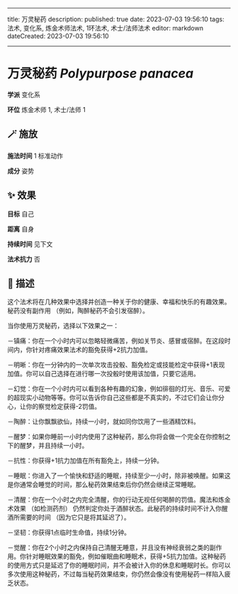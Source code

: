 
---
title: 万灵秘药
description: 
published: true
date: 2023-07-03 19:56:10
tags: 法术, 变化系, 炼金术师法术, 1环法术, 术士/法师法术
editor: markdown
dateCreated: 2023-07-03 19:56:10

---

# **万灵秘药** *Polypurpose panacea*

**学派** 变化系 

**环位** 炼金术师 1, 术士/法师 1

## 🪄 施放

**施法时间** 1 标准动作

**成分** 姿势

## ✨ 效果 

**目标** 自己 

**距离** 自身  

**持续时间** 见下文 

**法术抗力** 否

## 📖 描述

这个法术将在几种效果中选择并创造一种关于你的健康、幸福和快乐的有趣效果。秘药没有副作用 （例如，陶醉秘药不会引发宿醉）。

当你使用万灵秘药，选择以下效果之一：

－镇痛：你在一个小时内可以忽略轻微痛苦，例如关节炎、感冒或宿醉。在这段时间内，你针对疼痛效果法术的豁免获得+2抗力加值。

－明晰：你在一分钟内的一次单次攻击投骰、豁免检定或技能检定中获得+1表现加值。你可以自己选择在进行哪一次投骰时使用该加值，只要它适用。

－幻觉：你在一个小时内可以看到各种有趣的幻象，例如徘徊的灯光、音乐、可爱的超现实小动物等等。你可以告诉你自己这些都是不真实的，不过它们会让你分心，让你的察觉检定获得-2罚值。

－陶醉：让你飘飘欲仙，持续一小时，就如同你饮用了一些酒精饮料。

－醒梦：如果你睡前一小时内使用了这种秘药，那么你将会做一个完全在你控制之下的醒梦，并且持续一小时。

－抗性：你获得+1抗力加值在所有豁免上，持续一分钟。

－睡眠：你进入了一个愉快和舒适的睡眠，持续至少一小时，除非被唤醒。如果这是你通常会睡觉的时间，那么秘药效果结束后你仍然会继续正常睡眠。

－清醒：你在一个小时之内完全清醒，你的行动无视任何喝醉的罚值。魔法和炼金术效果 （如检测药剂） 仍然判定你处于酒醉状态。此秘药的持续时间不计入你醒酒所需要的时间 （因为它只是将其延迟了）。

－坚韧：你获得1点临时生命值，持续1分钟。

－觉醒：你在2个小时之内保持自己清醒无睡意，并且没有神经衰弱之类的副作用。你针对睡眠效果的豁免，例如催眠曲和睡眠术，获得+5抗力加值。这种秘药的使用方式只是延迟了你的睡眠时间，并不会被计入你的休息和睡眠时长。你可以多次使用这种秘药，不过每当秘药效果结束，你仍然会像没有使用秘药一样陷入疲乏状态。
    